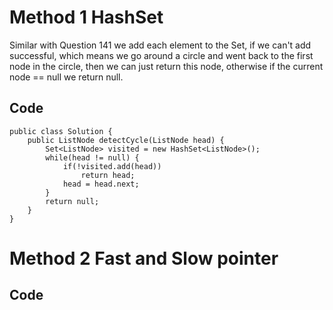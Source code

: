 # Method 1 HashSet
Similar with Question 141 we add each element to the Set, if we can't add successful, which means we go around a circle and went back to the first node in the circle,
then we can just return this node, otherwise if the current node == null we return null.
## Code
~~~
public class Solution {
    public ListNode detectCycle(ListNode head) {
        Set<ListNode> visited = new HashSet<ListNode>();
        while(head != null) {
            if(!visited.add(head))
                return head;
            head = head.next;
        }
        return null;
    }
}
~~~

# Method 2 Fast and Slow pointer

## Code
~~~
~~~
